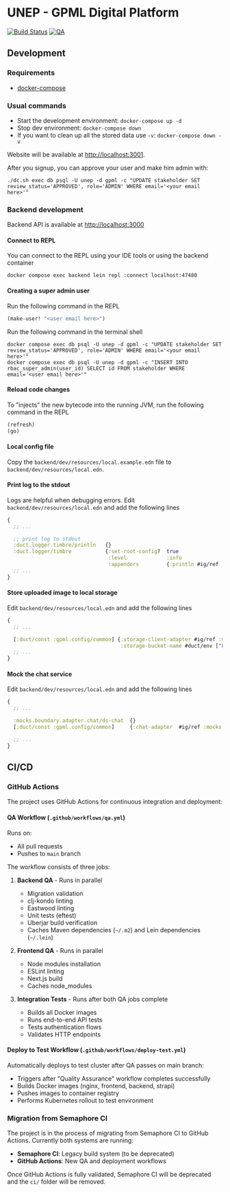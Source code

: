 # UNEP - GPML Digital Platform

[![Build Status](https://akvo.semaphoreci.com/badges/unep-gpml/branches/main.svg?style=shields)](https://akvo.semaphoreci.com/projects/unep-gpml)
[![QA](https://github.com/akvo/unep-gpml/actions/workflows/qa.yml/badge.svg?branch=main)](https://github.com/akvo/unep-gpml/actions/workflows/qa.yml)

## Development

### Requirements

* [docker-compose](https://docs.docker.com/compose/)


### Usual commands

* Start the development environment: `docker-compose up -d`
* Stop dev environment: `docker-compose down`
* If you want to clean up all the stored data use `-v`: `docker-compose down -v`

Website will be available at [http://localhost:3001](http://localhost:3001).

After you signup, you can approve your user and make him admin with:

    ./dc.sh exec db psql -U unep -d gpml -c "UPDATE stakeholder SET review_status='APPROVED', role='ADMIN' WHERE email='<your email here>'"


### Backend development

Backend API is available at [http://localhost:3000](http://localhost:3000)

#### Connect to REPL

You can connect to the REPL using your IDE tools or using the backend container

```
docker compose exec backend lein repl :connect localhost:47480
```

#### Creating a super admin user

Run the following command in the REPL

```clojure
(make-user! "<user email here>")
```

Run the following command in the terminal shell

```
docker compose exec db psql -U unep -d gpml -c "UPDATE stakeholder SET review_status='APPROVED', role='ADMIN' WHERE email='<your email here>'"
docker compose exec db psql -U unep -d gpml -c "INSERT INTO rbac_super_admin(user_id) SELECT id FROM stakeholder WHERE email='<user email here>'"
```

#### Reload code changes

To "injects" the new bytecode into the running JVM, run the following command in the REPL

```clojure
(refresh)
(go)
```

#### Local config file

Copy the `backend/dev/resources/local.example.edn` file to `backend/dev/resources/local.edn`.

#### Print log to the stdout

Logs are helpful when debugging errors. Edit `backend/dev/resources/local.edn` and add the following lines

```clojure
{
  ;; ...

  ;; print log to stdout
  :duct.logger.timbre/println   {}
  :duct.logger/timbre           {:set-root-config?  true
                                 :level             :info
                                 :appenders         {:println #ig/ref :duct.logger.timbre/println}}
  ;; ...
}
```

#### Store uploaded image to local storage

Edit `backend/dev/resources/local.edn` and add the following lines

```clojure
{
  ;; ...

  [:duct/const :gpml.config/common] {:storage-client-adapter #ig/ref :mocks.boundary.adapter.storage-client/local-file-system
                                     :storage-bucket-name #duct/env ["LOCAL_FS_STORAGE_BUCKET_NAME" Str]}
  ;; ...
}
```

#### Mock the chat service

Edit `backend/dev/resources/local.edn` and add the following lines

```clojure
{
  ;; ...

  :mocks.boundary.adapter.chat/ds-chat  {}
  [:duct/const :gpml.config/common]     {:chat-adapter  #ig/ref :mocks.boundary.adapter.chat/ds-chat}

  ;; ...
}
```

## CI/CD

### GitHub Actions

The project uses GitHub Actions for continuous integration and deployment:

#### QA Workflow (`.github/workflows/qa.yml`)

Runs on:
- All pull requests
- Pushes to `main` branch

The workflow consists of three jobs:

1. **Backend QA** - Runs in parallel
   - Migration validation
   - clj-kondo linting
   - Eastwood linting
   - Unit tests (eftest)
   - Uberjar build verification
   - Caches Maven dependencies (`~/.m2`) and Lein dependencies (`~/.lein`)

2. **Frontend QA** - Runs in parallel
   - Node modules installation
   - ESLint linting
   - Next.js build
   - Caches node_modules

3. **Integration Tests** - Runs after both QA jobs complete
   - Builds all Docker images
   - Runs end-to-end API tests
   - Tests authentication flows
   - Validates HTTP endpoints

#### Deploy to Test Workflow (`.github/workflows/deploy-test.yml`)

Automatically deploys to test cluster after QA passes on main branch:
- Triggers after "Quality Assurance" workflow completes successfully
- Builds Docker images (nginx, frontend, backend, strapi)
- Pushes images to container registry
- Performs Kubernetes rollout to test environment

### Migration from Semaphore CI

The project is in the process of migrating from Semaphore CI to GitHub Actions. Currently both systems are running:
- **Semaphore CI**: Legacy build system (to be deprecated)
- **GitHub Actions**: New QA and deployment workflows

Once GitHub Actions is fully validated, Semaphore CI will be deprecated and the `ci/` folder will be removed.
